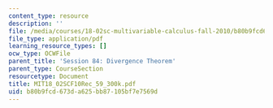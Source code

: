 ```yaml
---
content_type: resource
description: ''
file: /media/courses/18-02sc-multivariable-calculus-fall-2010/b80b9fcd673da625bb87105bf7e7569d_MIT18_02SCF10Rec_59_300k.pdf
file_type: application/pdf
learning_resource_types: []
ocw_type: OCWFile
parent_title: 'Session 84: Divergence Theorem'
parent_type: CourseSection
resourcetype: Document
title: MIT18_02SCF10Rec_59_300k.pdf
uid: b80b9fcd-673d-a625-bb87-105bf7e7569d
---
```

